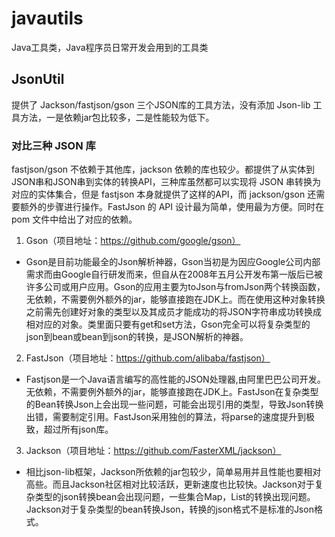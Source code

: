 # javautils
Java工具类，Java程序员日常开发会用到的工具类

## JsonUtil
提供了 Jackson/fastjson/gson 三个JSON库的工具方法，没有添加 Json-lib 工具方法，一是依赖jar包比较多，二是性能较为低下。
### 对比三种 JSON 库
fastjson/gson 不依赖于其他库，jackson 依赖的库也较少。都提供了从实体到JSON串和JSON串到实体的转换API，三种库虽然都可以实现将 JSON 串转换为对应的实体集合，但是 fastjson 本身就提供了这样的API，而 jackson/gson 还需要额外的步骤进行操作。FastJson 的 API 设计最为简单，使用最为方便。同时在 pom 文件中给出了对应的依赖。

1. Gson（项目地址：https://github.com/google/gson）
- Gson是目前功能最全的Json解析神器，Gson当初是为因应Google公司内部需求而由Google自行研发而来，但自从在2008年五月公开发布第一版后已被许多公司或用户应用。Gson的应用主要为toJson与fromJson两个转换函数，无依赖，不需要例外额外的jar，能够直接跑在JDK上。而在使用这种对象转换之前需先创建好对象的类型以及其成员才能成功的将JSON字符串成功转换成相对应的对象。类里面只要有get和set方法，Gson完全可以将复杂类型的json到bean或bean到json的转换，是JSON解析的神器。

2. FastJson（项目地址：https://github.com/alibaba/fastjson）
- Fastjson是一个Java语言编写的高性能的JSON处理器,由阿里巴巴公司开发。无依赖，不需要例外额外的jar，能够直接跑在JDK上。FastJson在复杂类型的Bean转换Json上会出现一些问题，可能会出现引用的类型，导致Json转换出错，需要制定引用。FastJson采用独创的算法，将parse的速度提升到极致，超过所有json库。

3. Jackson（项目地址：https://github.com/FasterXML/jackson）
- 相比json-lib框架，Jackson所依赖的jar包较少，简单易用并且性能也要相对高些。而且Jackson社区相对比较活跃，更新速度也比较快。Jackson对于复杂类型的json转换bean会出现问题，一些集合Map，List的转换出现问题。Jackson对于复杂类型的bean转换Json，转换的json格式不是标准的Json格式。